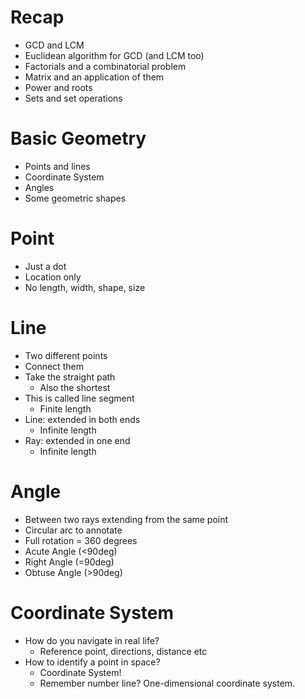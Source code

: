 # Recap

- GCD and LCM
- Euclidean algorithm for GCD (and LCM too)
- Factorials and a combinatorial problem
- Matrix and an application of them
- Power and roots
- Sets and set operations

# Basic Geometry

- Points and lines
- Coordinate System
- Angles
- Some geometric shapes

# Point

- Just a dot
- Location only
- No length, width, shape, size

# Line

- Two different points
- Connect them
- Take the straight path
  - Also the shortest
- This is called line segment
  - Finite length
- Line: extended in both ends
  - Infinite length
- Ray: extended in one end
  - Infinite length

# Angle

- Between two rays extending from the same point
- Circular arc to annotate
- Full rotation = 360 degrees
- Acute Angle (<90deg)
- Right Angle (=90deg)
- Obtuse Angle (>90deg)

# Coordinate System

- How do you navigate in real life?
  - Reference point, directions, distance etc
- How to identify a point in space?
  - Coordinate System!
  - Remember number line? One-dimensional coordinate system.
